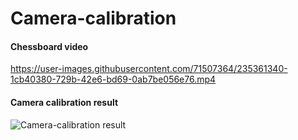 # Camera-calibration

#### Chessboard video


https://user-images.githubusercontent.com/71507364/235361340-1cb40380-729b-42e6-bd69-0ab7be056e76.mp4



#### Camera calibration result
![Camera-calibration result](https://user-images.githubusercontent.com/71507364/235361286-7a1804dc-a7ce-4aaa-aac8-8f81dec63a6d.JPG)


